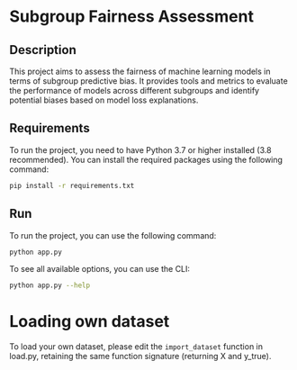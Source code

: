 # Subgroup Fairness Assessment

## Description
This project aims to assess the fairness of machine learning models in terms of subgroup predictive bias. It provides tools and metrics to evaluate the performance of models across different subgroups and identify potential biases based on model loss explanations.

## Requirements
To run the project, you need to have Python 3.7 or higher installed (3.8 recommended). You can install the required packages using the following command:
```bash
pip install -r requirements.txt
```

## Run
To run the project, you can use the following command:
```bash
python app.py
```

To see all available options, you can use the CLI:
```bash
python app.py --help
```

# Loading own dataset
To load your own dataset, please edit the `import_dataset` function in load.py, retaining the same function signature (returning X and y_true).
